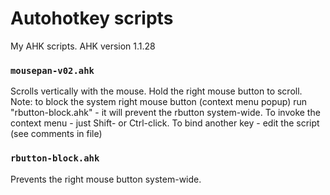 # Autohotkey scripts
My AHK scripts. AHK version 1.1.28
### ` mousepan-v02.ahk `
Scrolls vertically with the mouse. Hold the right mouse button to scroll.  
Note: to block the system right mouse button (context menu popup) run "rbutton-block.ahk" -
it will prevent the rbutton system-wide. To invoke the context menu - just Shift- or Ctrl-click.
To bind another key - edit the script (see comments in file) 
### ` rbutton-block.ahk `
Prevents the right mouse button system-wide.
